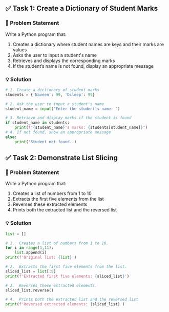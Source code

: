 ## ✅ Task 1: Create a Dictionary of Student Marks

### 📝 Problem Statement

Write a Python program that:

1. Creates a dictionary where student names are keys and their marks are values
2. Asks the user to input a student's name
3. Retrieves and displays the corresponding marks
4. If the student’s name is not found, display an appropriate message

### 💡 Solution

```python
# 1. Create a dictionary of student marks
students = {'Naveen': 99, 'Dileep': 99}

# 2. Ask the user to input a student's name
student_name = input("Enter the student's name: ")

# 3. Retrieve and display marks if the student is found
if student_name in students:
    print(f"{student_name}'s marks: {students[student_name]}")
# 4. If not found, show an appropriate message
else:
    print('Student not found.')

```

## ✅ Task 2: Demonstrate List Slicing

### 📝 Problem Statement

Write a Python program that:

1. Creates a list of numbers from 1 to 10
2. Extracts the first five elements from the list
3. Reverses these extracted elements
4. Prints both the extracted list and the reversed list

### 💡 Solution

```python
list = []

# 1.  Creates a list of numbers from 1 to 10.
for i in range(1,11):
    list.append(i)
print(f'Original list: {list}')

# 2.  Extracts the first five elements from the list.
sliced_list = list[:5]
print(f'Extracted first five elements: {sliced_list}')

# 3.  Reverses these extracted elements.
sliced_list.reverse()

# 4.  Prints both the extracted list and the reversed list
print(f'Reversed extracted elements: {sliced_list}')
```
